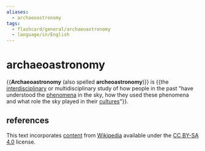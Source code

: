 ```yaml
---
aliases:
  - archaeoastronomy
tags:
  - flashcard/general/archaeoastronomy
  - language/in/English
---
```


# archaeoastronomy

{{__Archaeoastronomy__ (also spelled __archeoastronomy__)}} is {{the [interdisciplinary](interdisciplinarity.md) or multidisciplinary study of how people in the past "have understood the [phenomena](phenomenon.md) in the sky, how they used these phenomena and what role the sky played in their [cultures](culture.md)"}}.

## references

This text incorporates [content](https://en.wikipedia.org/wiki/archaeoastronomy) from [Wikipedia](Wikipedia.md) available under the [CC BY-SA 4.0](https://creativecommons.org/licenses/by-sa/4.0/) license.
